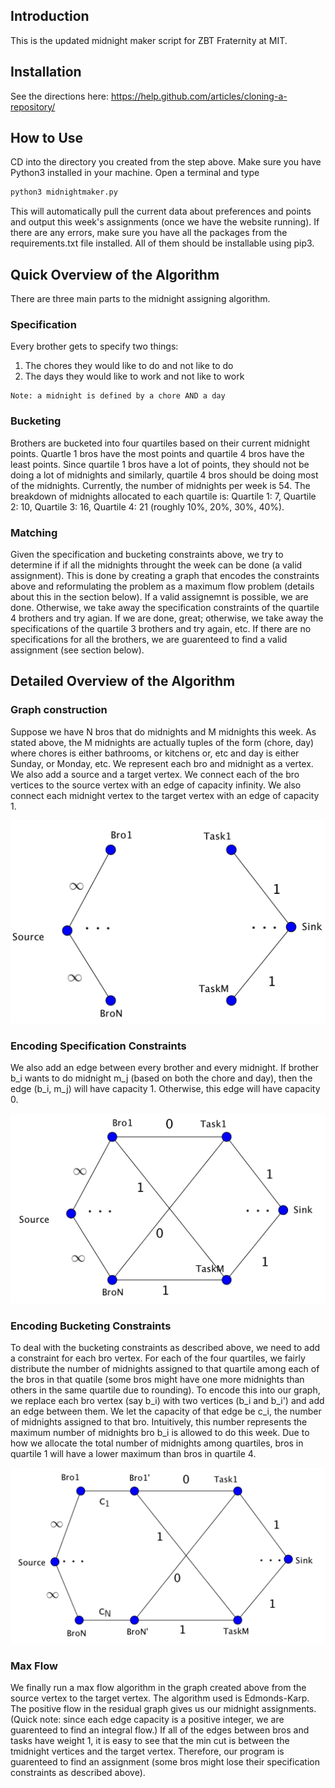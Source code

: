 ## Introduction

This is the updated midnight maker script for ZBT Fraternity at MIT. 


## Installation

See the directions here: https://help.github.com/articles/cloning-a-repository/

## How to Use

CD into the directory you created from the step above. Make sure you have Python3 installed in your machine. Open a terminal and type 

```python
python3 midnightmaker.py
```

This will automatically pull the current data about preferences and points
and output this week's assignments (once we have the website running).
If there are any errors, make sure you have all the packages from the requirements.txt file installed. All of them should be installable using pip3. 

## Quick Overview of the Algorithm

There are three main parts to the midnight assigning algorithm.

### Specification

Every brother gets to specify two things:

1) The chores they would like to do and not like to do
2) The days they would like to work and not like to work

```
Note: a midnight is defined by a chore AND a day
```

### Bucketing

Brothers are bucketed into four quartiles based on their current midnight points.
Quartle 1 bros have the most points and quartile 4 bros have the least points.
Since quartile 1 bros have a lot of points, they should not be doing a lot of midnights
and similarly, quartile 4 bros should be doing most of the midnights. Currently, the number of midnights per week is 54. The breakdown of midnights allocated to each quartile is: Quartile 1: 7, Quartile 2: 10, Quartile 3: 16, Quartile 4: 21
(roughly 10%, 20%, 30%, 40%).

### Matching 

Given the specification and bucketing constraints above, we try to determine if 
if all the midnights throught the week can be done (a valid assignment). This is done by creating a graph that encodes the constraints above and reformulating the problem as a maximum flow problem (details about this in the section below). If a valid assignemnt is possible, we are done. Otherwise, we take away the specification constraints of the quartile 4 brothers and try agian. If we are done, great; otherwise, we take away the specifications of the quartile 3 brothers and try again, etc. If there are no specifications for all the brothers, we are guarenteed to find a valid assignment (see section below). 

## Detailed Overview of the Algorithm

### Graph construction

Suppose we have N bros that do midnights and M midnights this week. As stated above, the M midnights are actually tuples of the form (chore, day) where chores is either bathrooms, or kitchens or, etc and day is either Sunday, or Monday, etc. We represent each bro and midnight as a vertex. We also add a source and a target vertex. We connect each of the bro vertices to the source vertex with an edge of capacity infinity. We also connect each midnight vertex to the target vertex with an edge of capacity 1.

<p align="center">
<img src="Images\graph_img1.png" width="600">
</p>



### Encoding Specification Constraints

We also add an edge between every brother and every midnight. If brother b_i wants to do midnight m_j (based on both the chore and day), then the edge (b_i, m_j) will have capacity 1. Otherwise, this edge will have capacity 0. 

<p align="center">
<img src="Images\graph_img2.png" width="600">
</p>

### Encoding Bucketing Constraints

To deal with the bucketing constraints as described above, we need to add a constraint for each bro vertex. For each of the four quartiles, we fairly distribute the number of midnights assigned to that quartile among each of the bros in that quatile (some bros might have one more midnights than others in the same quartile due to rounding). To encode this into our graph, we replace each bro vertex (say b_i) with two vertices (b_i and b_i') and add an edge between them. We let the capacity of that edge be c_i, the number of midnights assigned to that bro. Intuitively, this number represents the maximum number of midnights bro b_i is allowed to do this week. Due to how we allocate the total number of midnights among quartiles, bros in quartile 1 will have a lower maximum than bros in quartile 4.

<p align="center">
<img src="Images\graph_img3.png" width="600">
</p>

### Max Flow 

We finally run a max flow algorithm in the graph created above from the source vertex to the target vertex. The algorithm used is Edmonds-Karp. The positive flow in the residual graph gives us our midnight assignments. (Quick note: since each edge capacity is a positive integer, we are guarenteed to find an integral flow.) If all of the edges between bros and tasks have weight 1, it is easy to see that the min cut is between the tmidnight vertices and the target vertex. Therefore, our program is guarenteed to find an assignment (some bros might lose their specification constraints as described above).











